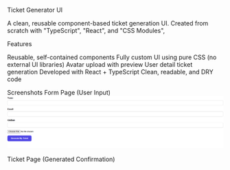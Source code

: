 Ticket Generator UI 

A clean, reusable component-based ticket generation UI. Created from scratch with "TypeScript", "React", and "CSS Modules",

Features

Reusable, self-contained components
Fully custom UI using pure CSS (no external UI libraries)
Avatar upload with preview
User detail ticket generation
Developed with React + TypeScript
Clean, readable, and DRY code

Screenshots
Form Page (User Input)
![image alt](https://github.com/SehrShamir/wasserstoff-FrontEndInternTask/blob/master/Screenshot%202025-05-13%20014108.png?raw=true)

 


Ticket Page (Generated Confirmation)
